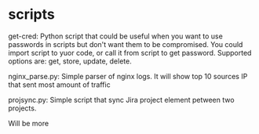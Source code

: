 # scripts
 get-cred: Python script that could be useful when you want to use passwords in scripts but don't want them to be compromised. You could import script to yuor code, or call it from script to get password. Supported options are: get, store, update, delete.

nginx_parse.py: Simple parser of nginx logs. It will show top 10 sources IP that sent most amount of traffic

projsync.py: Simple script that sync Jira project element petween two projects.

Will be more

